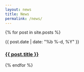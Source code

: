 ```yaml
---
layout: news
title: News
permalink: /news/
---
```


{% for post in site.posts %}
  <div>
    <span class="post-meta">{{ post.date | date: "%b %-d, %Y" }}</span>
    <h3>
      <a class="post-link" href="{{ post.url }}">
        {{ post.title }}
      </a>
    </h3>
  </div>
{% endfor %}